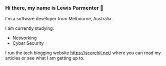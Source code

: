 ### Hi there, my name is Lewis Parmenter 👋
I'm a software developer from Melbourne, Australia. 

I am currently studying:
- Networking
- Cyber Security

I run the tech blogging website https://scorchit.net/ where you can read my articles or see what I am getting up to.
